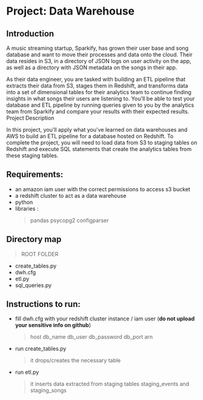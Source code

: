 # Project: Data Warehouse

## Introduction

A music streaming startup, Sparkify, has grown their user base and song database and want to move their processes and data onto the cloud. Their data resides in S3, in a directory of JSON logs on user activity on the app, as well as a directory with JSON metadata on the songs in their app.

As their data engineer, you are tasked with building an ETL pipeline that extracts their data from S3, stages them in Redshift, and transforms data into a set of dimensional tables for their analytics team to continue finding insights in what songs their users are listening to. You'll be able to test your database and ETL pipeline by running queries given to you by the analytics team from Sparkify and compare your results with their expected results.
Project Description

In this project, you'll apply what you've learned on data warehouses and AWS to build an ETL pipeline for a database hosted on Redshift. To complete the project, you will need to load data from S3 to staging tables on Redshift and execute SQL statements that create the analytics tables from these staging tables.

## Requirements:
- an amazon iam user with the correct permissions to access s3 bucket
- a redshift cluster to act as a data warehouse
- python
- libraries : 
    > pandas 
    > psycopg2
    > configparser
    
## Directory map
> ROOT FOLDER
- create_tables.py
- dwh.cfg
- etl.py
- sql_queries.py


## Instructions to run:
- fill dwh.cfg with your redshift cluster instance / iam user (**do not upload your sensitive info on github**)
    > host
    > db_name
    > db_user
    > db_password
    > db_port
    > arn
- run create_tables.py
    > it drops/creates the necessary table 
- run etl.py
    > it inserts data extracted from staging tables staging_events and staging_songs
    
